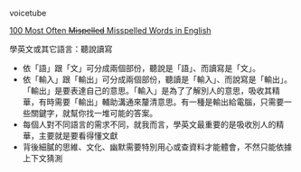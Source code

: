 voicetube

[100 Most Often ~~Mispelled~~ Misspelled Words in English](http://grammar.yourdictionary.com/spelling-and-word-lists/misspelled.html)

學英文或其它語言：聽說讀寫
* 依「語」跟「文」可分成兩個部份，聽說是「語」、而讀寫是「文」。
* 依「輸入」跟「輸出」可分成兩個部份，聽讀是「輸入」、而說寫是「輸出」。「輸出」是要表達自己的意思。「輸入」是為了了解別人的意思，吸收其精華，有時需要「輸出」輔助溝通來釐清意思。有一種是輸出給電腦，只需要一些關鍵字，就幫你找一堆可能的答案。
* 每個人對不同語言的需求不同，就我而言，學英文最重要的是吸收別人的精華，主要就是要看得懂文獻
* 背後細膩的思維、文化、幽默需要特別用心或查資料才能體會，不然只能依據上下文猜測
